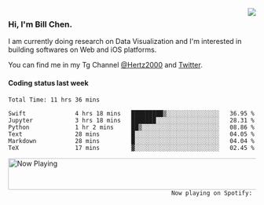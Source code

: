 <img  align="right" src="https://github-readme-stats.vercel.app/api?username=BillChen2k&show_icons=false&count_private=true&hide_title=true">

### Hi, I'm Bill Chen.

I am currently doing research on Data Visualization and I'm interested in building softwares on Web and iOS platforms.

You can find me in my Tg Channel [@Hertz2000](https://t.me/Hertz2000) and [Twitter](https://twitter.com/billchen2k).

#### Coding status last week

<!--START_SECTION:waka-->

```text
Total Time: 11 hrs 36 mins

Swift              4 hrs 18 mins   █████████▒░░░░░░░░░░░░░░░   36.95 %
Jupyter            3 hrs 18 mins   ███████░░░░░░░░░░░░░░░░░░   28.31 %
Python             1 hr 2 mins     ██▒░░░░░░░░░░░░░░░░░░░░░░   08.86 %
Text               28 mins         █░░░░░░░░░░░░░░░░░░░░░░░░   04.05 %
Markdown           28 mins         █░░░░░░░░░░░░░░░░░░░░░░░░   04.04 %
TeX                17 mins         ▓░░░░░░░░░░░░░░░░░░░░░░░░   02.45 %
```

<!--END_SECTION:waka-->


<div>
<a href="https://spotify-now-playing.billchen2k.vercel.app/now-playing?open">
   <img align="right" src="https://spotify-now-playing.billchen2k.vercel.app/now-playing" width="540" height="64" alt="Now Playing">
</a>
</div>

<div>
<p align="right"><code>Now playing on Spotify: </code></p>
</div>

<!--
**BillChen2K/BillChen2K** is a ✨ _special_ ✨ repository because its `README.md` (this file) appears on your GitHub profile.

Here are some ideas to get you started:

- 🔭 I’m currently working on ...
- 🌱 I’m currently learning ...
- 👯 I’m looking to collaborate on ...
- 🤔 I’m looking for help with ...
- 💬 Ask me about ...
- 📫 How to reach me: ...
- 😄 Pronouns: ...
- ⚡ Fun fact: ...
-->
